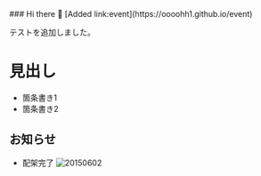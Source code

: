 <script src="https://cdn.jsdelivr.net/npm/tify@0.27.0/dist/tify.js"></script>
<script src="https://cdnjs.cloudflare.com/ajax/libs/list.js/2.3.1/list.min.js"></script>
<link rel="stylesheet" href="https://cdn.jsdelivr.net/npm/tify@0.27.0/dist/tify.css">
### Hi there 👋
[Added link:event](https://oooohh1.github.io/event)

テストを追加しました。
# 見出し
- 箇条書き1
- 箇条書き2

## お知らせ
- 配架完了
![20150602](https://user-images.githubusercontent.com/112737783/188251790-87ab7cbb-79f7-42ea-9b95-5fa5331a377c.jpg)
